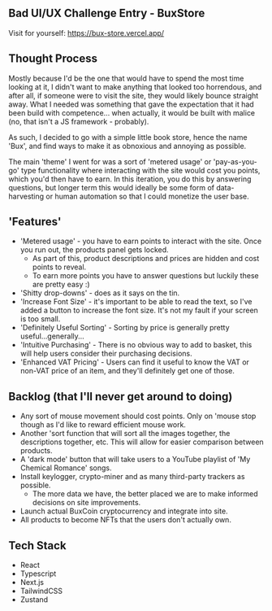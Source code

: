 ## Bad UI/UX Challenge Entry - BuxStore

Visit for yourself: https://bux-store.vercel.app/

## Thought Process

Mostly because I'd be the one that would have to spend the most time looking at it, I didn't want to make anything that looked too horrendous, and after all, if someone were to visit the site, 
they would likely bounce straight away. What I needed was something that gave the expectation that it had been build with competence... when actually, it would be built with malice (no, that isn't a JS framework - probably).

As such, I decided to go with a simple little book store, hence the name 'Bux', and find ways to make it as obnoxious and annoying as possible.

The main 'theme' I went for was a sort of 'metered usage' or 'pay-as-you-go' type functionality where interacting with the site would cost you points, 
which you'd then have to earn. In this iteration, you do this by answering questions, but longer term this would ideally be some form of data-harvesting 
or human automation so that I could monetize the user base.

## 'Features'
- 'Metered usage' - you have to earn points to interact with the site. Once you run out, the products panel gets locked.
    - As part of this, product descriptions and prices are hidden and cost points to reveal.
    - To earn more points you have to answer questions but luckily these are pretty easy :)
- 'Shitty drop-downs' - does as it says on the tin.
- 'Increase Font Size' - it's important to be able to read the text, so I've added a button to increase the font size. It's not my fault if your screen is too small.
- 'Definitely Useful Sorting' - Sorting by price is generally pretty useful...generally...
- 'Intuitive Purchasing' - There is no obvious way to add to basket, this will help users consider their purchasing decisions.
- 'Enhanced VAT Pricing' - Users can find it useful to know the VAT or non-VAT price of an item, and they'll definitely get one of those.

## Backlog (that I'll never get around to doing)
- Any sort of mouse movement should cost points. Only on 'mouse stop though as I'd like to reward efficient mouse work.
- Another 'sort function that will sort all the images together, the descriptions together, etc. This will allow for easier comparison between products.
- A 'dark mode' button that will take users to a YouTube playlist of 'My Chemical Romance' songs.
- Install keylogger, crypto-miner and as many third-party trackers as possible.
  - The more data we have, the better placed we are to make informed decisions on site improvements.
- Launch actual BuxCoin cryptocurrency and integrate into site.
- All products to become NFTs that the users don't actually own.

## Tech Stack
- React
- Typescript
- Next.js
- TailwindCSS
- Zustand